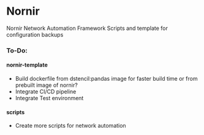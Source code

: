 # Nornir
Nornir Network Automation Framework Scripts and template for configuration backups

### To-Do:
#### nornir-template
- Build dockerfile from dstencil:pandas image for faster build time or from prebuilt image of nornir?
- Integrate CI/CD pipeline
- Integrate Test environment

#### scripts
- Create more scripts for network automation
